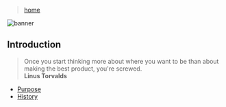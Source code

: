 > [home](../)

![banner](/go/photos/banner.png)

## Introduction

> Once you start thinking more about where you want to be than
> about making the best product, you're screwed.  
> **Linus Torvalds**

* [Purpose](purpose)
* [History](history)
